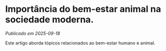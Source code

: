 # Importância do bem-estar animal na sociedade moderna.

*Publicado em 2025-09-18*

Este artigo aborda tópicos relacionados ao bem-estar humano e animal.
